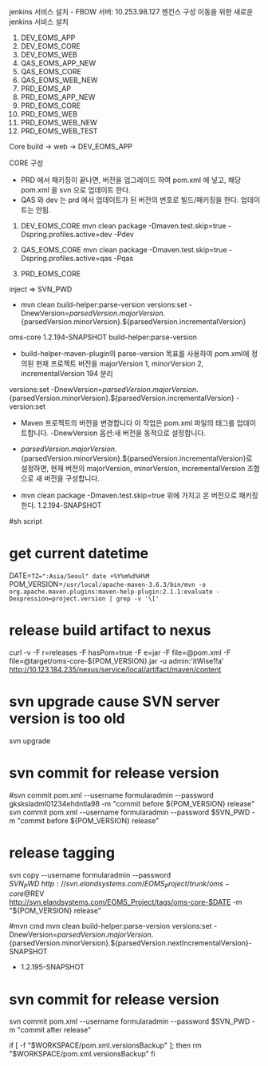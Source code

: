 jenkins 서비스 설치 - FBOW
서버: 10.253.98.127
젠킨스 구성 이동을 위한 새로운 jenkins 서비스 설치


1. DEV_EOMS_APP
2. DEV_EOMS_CORE
3. DEV_EOMS_WEB
4. QAS_EOMS_APP_NEW
5. QAS_EOMS_CORE
6. QAS_EOMS_WEB_NEW
7. PRD_EOMS_AP
8. PRD_EOMS_APP_NEW
9. PRD_EOMS_CORE
10. PRD_EOMS_WEB
11. PRD_EOMS_WEB_NEW
12. PRD_EOMS_WEB_TEST

Core build -> web -> DEV_EOMS_APP

CORE 구성 
- PRD 에서 패키징이 끝나면, 버전을 업그레이드 하여 pom.xml 에 넣고, 해당 pom.xml 을 svn 으로 업데이트 한다.
- QAS 와 dev 는 prd 에서 업데이트가 된 버전의 번호로 빌드/패키징을 한다. 업데이트는 안됨.



1. DEV_EOMS_CORE
mvn clean package -Dmaven.test.skip=true -Dspring.profiles.active=dev -Pdev


1. QAS_EOMS_CORE
mvn clean package -Dmaven.test.skip=true -Dspring.profiles.active=qas -Pqas


1. PRD_EOMS_CORE

inject => SVN_PWD

- mvn clean build-helper:parse-version versions:set -DnewVersion=${parsedVersion.majorVersion}.${parsedVersion.minorVersion}.${parsedVersion.incrementalVersion} 

oms-core 1.2.194-SNAPSHOT
build-helper:parse-version 
- build-helper-maven-plugin의 parse-version 목표를 사용하여 pom.xml에 
    정의된 현재 프로젝트 버전을 majorVersion 1, minorVersion 2, incrementalVersion 194 분리


versions:set -DnewVersion=${parsedVersion.majorVersion}.${parsedVersion.minorVersion}.${parsedVersion.incrementalVersion} 
-version:set
 - Maven 프로젝트의 버전을 변경합니다 이 작업은 pom.xml 파일의 <version> 태그를 업데이트합니다.
-DnewVersion 옵션:새 버전을 동적으로 설정합니다.
- ${parsedVersion.majorVersion}.${parsedVersion.minorVersion}.${parsedVersion.incrementalVersion}로 설정하면, 
   현재 버전의 majorVersion, minorVersion, incrementalVersion 조합으로 새 버전을 구성합니다.



- mvn clean package -Dmaven.test.skip=true
위에 가지고 온 버전으로 패키징 한다. 1.2.194-SNAPSHOT

#sh script
# get current datetime
DATE=`TZ=":Asia/Seoul" date +%Y%m%d%H%M`
POM_VERSION=`/usr/local/apache-maven-3.6.3/bin/mvn -o org.apache.maven.plugins:maven-help-plugin:2.1.1:evaluate -Dexpression=project.version | grep -v '\['`

# release build artifact to nexus
curl -v -F r=releases -F hasPom=true -F e=jar -F file=@pom.xml -F file=@target/oms-core-${POM_VERSION}.jar -u admin:'itWise1!a' http://10.123.184.235/nexus/service/local/artifact/maven/content

# svn upgrade cause SVN server version is too old
svn upgrade

# svn commit for release version
#svn commit pom.xml --username formularadmin --password gksksladml01234ehdntla98 -m "commit before ${POM_VERSION} release"
svn commit pom.xml --username formularadmin --password $SVN_PWD -m "commit before ${POM_VERSION} release"

# release tagging
svn copy --username formularadmin --password $SVN_PWD \
		http://svn.elandsystems.com/EOMS_Project/trunk/oms-core@$REV \
        http://svn.elandsystems.com/EOMS_Project/tags/oms-core-$DATE -m "${POM_VERSION} release"



#mvn cmd
mvn clean build-helper:parse-version versions:set -DnewVersion=${parsedVersion.majorVersion}.${parsedVersion.minorVersion}.${parsedVersion.nextIncrementalVersion}-SNAPSHOT
   - 1.2.195-SNAPSHOT


# svn commit for release version
svn commit pom.xml --username formularadmin --password $SVN_PWD -m "commit after release"

if [ -f "$WORKSPACE/pom.xml.versionsBackup" ]; then
	rm "$WORKSPACE/pom.xml.versionsBackup"
fi





